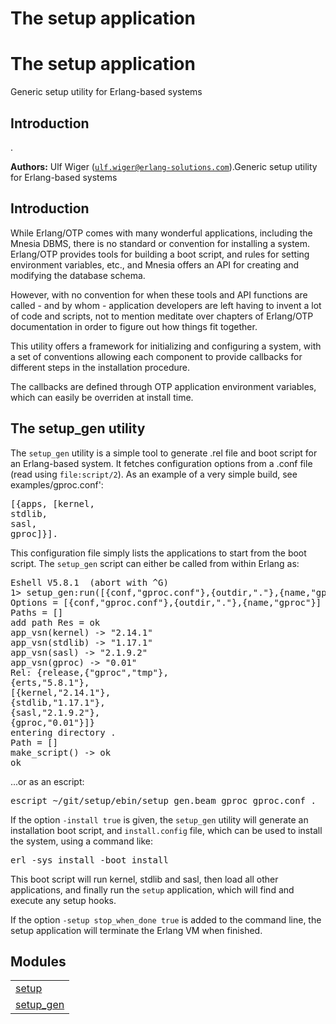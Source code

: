 

<h1>The setup application</h1>

The setup application
=====================
Generic setup utility for Erlang-based systems


<h2>Introduction</h2>

.

__Authors:__ Ulf Wiger ([`ulf.wiger@erlang-solutions.com`](mailto:ulf.wiger@erlang-solutions.com)).Generic setup utility for Erlang-based systems


<h2>Introduction</h2>





While Erlang/OTP comes with many wonderful applications, including the 
Mnesia DBMS, there is no standard or convention for installing a 
system. Erlang/OTP provides tools for building a boot script, and rules
for setting environment variables, etc., and Mnesia offers an API for 
creating and modifying the database schema.



However, with no convention for when these tools and API functions 
are called - and by whom - application developers are left having to 
invent a lot of code and scripts, not to mention meditate over chapters
of Erlang/OTP documentation in order to figure out how things fit 
together.



This utility offers a framework for initializing and configuring a
system, with a set of conventions allowing each component to provide 
callbacks for different steps in the installation procedure.



The callbacks are defined through OTP application environment variables,
which can easily be overriden at install time.



<h2>The setup_gen utility</h2>





The `setup_gen` utility is a simple tool to generate .rel file and 
boot script for an Erlang-based system. It fetches configuration options
from a .conf file (read using `file:script/2`). As an example of a very
simple build, see examples/gproc.conf':


<pre>
[{apps, [kernel,
stdlib,
sasl,
gproc]}].
</pre>




This configuration file simply lists the applications to start from the
boot script. The `setup_gen` script can either be called from within 
Erlang as:


<pre>
Eshell V5.8.1  (abort with ^G)
1> setup_gen:run([{conf,"gproc.conf"},{outdir,"."},{name,"gproc"}]).
Options = [{conf,"gproc.conf"},{outdir,"."},{name,"gproc"}]
Paths = []
add path Res = ok
app_vsn(kernel) -> "2.14.1"
app_vsn(stdlib) -> "1.17.1"
app_vsn(sasl) -> "2.1.9.2"
app_vsn(gproc) -> "0.01"
Rel: {release,{"gproc","tmp"},
{erts,"5.8.1"},
[{kernel,"2.14.1"},
{stdlib,"1.17.1"},
{sasl,"2.1.9.2"},
{gproc,"0.01"}]}
entering directory .
Path = []
make_script() -> ok
ok
</pre>




...or as an escript:


<pre>
escript ~/git/setup/ebin/setup_gen.beam gproc gproc.conf .
</pre>




If the option `-install true` is given, the `setup_gen` utility will 
generate an installation boot script, and `install.config` file, which
can be used to install the system, using a command like:


<pre>
erl -sys install -boot install
</pre>




This boot script will run kernel, stdlib and sasl, then load all other
applications, and finally run the `setup` application, which will find 
and execute any setup hooks.

If the option `-setup stop_when_done true` is added to the command line,
the setup application will terminate the Erlang VM when finished.


<h2 class="indextitle">Modules</h2>



<table width="100%" border="0" summary="list of modules">
<tr><td><a href="setup.md" class="module">setup</a></td></tr>
<tr><td><a href="setup_gen.md" class="module">setup_gen</a></td></tr></table>

